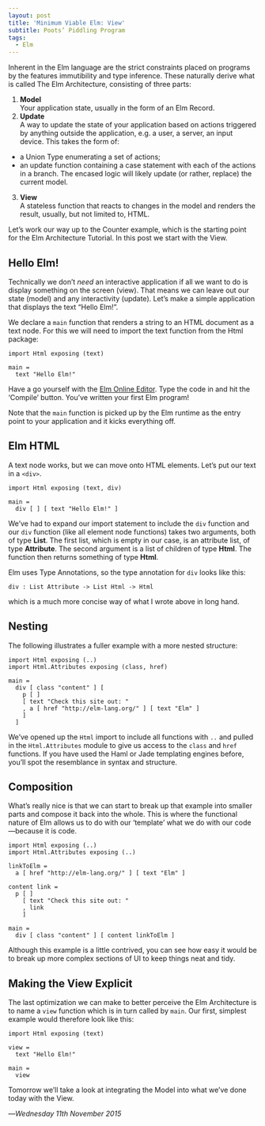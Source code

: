 ```yaml
---
layout: post
title: 'Minimum Viable Elm: View'
subtitle: Poots’ Piddling Program
tags:
  - Elm
---
```


Inherent in the Elm language are the strict constraints placed on programs by the features immutibility and type inference. These naturally derive what is called The Elm Architecture, consisting of three parts:

1. **Model**  
Your application state, usually in the form of an Elm Record.
2. **Update**  
A way to update the state of your application based on actions triggered by anything outside the application, e.g. a user, a server, an input device. This takes the form of:
* a Union Type enumerating a set of actions;
* an update function containing a case statement with each of the actions in a branch. The encased logic will likely update (or rather, replace) the current model.
3. **View**  
A stateless function that reacts to changes in the model and renders the result, usually, but not limited to, HTML.

Let’s work our way up to the Counter example, which is the starting point for the Elm Architecture Tutorial. In this post we start with the View.

## Hello Elm!

Technically we don’t *need* an interactive application if all we want to do is display something on the screen (view). That means we can leave out our state (model) and any interactivity (update). Let’s make a simple application that displays the text “Hello Elm!”.

We declare a `main` function that renders a string to an HTML document as a text node. For this we will need to import the text function from the Html package:

    import Html exposing (text)
    
    main =
      text "Hello Elm!"

Have a go yourself with the [Elm Online Editor][online-editor]. Type the code in and hit the ‘Compile’ button. You’ve written your first Elm program!

Note that the `main` function is picked up by the Elm runtime as the entry point to your application and it kicks everything off.

## Elm HTML

A text node works, but we can move onto HTML elements. Let’s put our text in a `<div>`.

    import Html exposing (text, div)

    main =
      div [ ] [ text "Hello Elm!" ]

We’ve had to expand our import statement to include the `div` function and our `div` function (like all element node functions) takes two arguments, both of type **List**. The first list, which is empty in our case, is an attribute list, of type **Attribute**. The second argument is a list of children of type **Html**. The function then returns something of type **Html**.

Elm uses Type Annotations, so the type annotation for `div` looks like this:

    div : List Attribute -> List Html -> Html

which is a much more concise way of what I wrote above in long hand.

## Nesting

The following illustrates a fuller example with a more nested structure:

    import Html exposing (..)
    import Html.Attributes exposing (class, href)

    main =
      div [ class "content" ] [
        p [ ]
        [ text "Check this site out: "
        , a [ href "http://elm-lang.org/" ] [ text "Elm" ]
        ]
      ]

We’ve opened up the `Html` import to include all functions with `..` and pulled in the `Html.Attributes` module to give us access to the `class` and `href` functions. If you have used the Haml or Jade templating engines before, you’ll spot the resemblance in syntax and structure.

## Composition

What’s really nice is that we can start to break up that example into smaller parts and compose it back into the whole. This is where the functional nature of Elm allows us to do with our ‘template’ what we do with our code—because it is code.

    import Html exposing (..)
    import Html.Attributes exposing (..)
    
    linkToElm =
      a [ href "http://elm-lang.org/" ] [ text "Elm" ]
    
    content link =
      p [ ]
        [ text "Check this site out: "
        , link
        ]
    
    main =
      div [ class "content" ] [ content linkToElm ]

Although this example is a little contrived, you can see how easy it would be to break up more complex sections of UI to keep things neat and tidy.

## Making the View Explicit

The last optimization we can make to better perceive the Elm Architecture is to name a `view` function which is in turn called by `main`. Our first, simplest example would therefore look like this:


    import Html exposing (text)
    
    view =
      text "Hello Elm!"

    main =
      view


Tomorrow we’ll take a look at integrating the Model into what we’ve done today with the View.

—*Wednesday 11th November 2015*

[online-editor]: http://elm-lang.org/try
